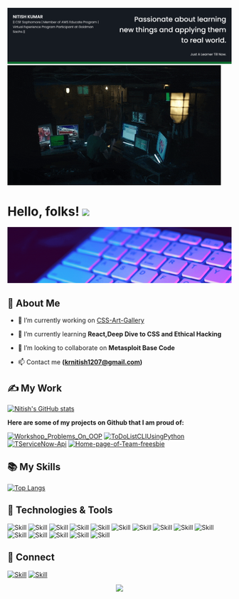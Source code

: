 ![Nitish's-cover](./cover-image.png)
![](./giphy.gif)
# Hello, folks! <img src="https://i.pinimg.com/originals/8a/a4/59/8aa4595fb24b6ed585dddac4622b2445.gif" width="90px">
![](./banner.gif)
## 👦 About Me

- 🔭 I’m currently working on [CSS-Art-Gallery](https://github.com/Nitish-web-nik/css-art-gallery)

- 🌱 I’m currently learning **React,Deep Dive to CSS and Ethical Hacking**

- 👯 I’m looking to collaborate on **Metasploit Base Code**

- 📫 Contact me **(krnitish1207@gmail.com)**

## ✍ My Work

[![Nitish's GitHub stats](https://github-readme-stats.vercel.app/api?username=Nitish-web-nik&show_icons=true&theme=dark)](https://github.com/Nitish-web-nik)

**Here are some of my projects on Github that I am proud of:**

[![Workshop_Problems_On_OOP](https://github-readme-stats.vercel.app/api/pin/?username=Nitish-web-nik&repo=Workshop_Problems_On_OOP&show_icons=true&theme=dark)](https://github.com/Nitish-web-nik/Workshop_Problems_On_OOP)
[![ToDoListCLIUsingPython](https://github-readme-stats.vercel.app/api/pin/?username=Nitish-web-nik&repo=ToDoListCLIUsingPython&show_icons=true&theme=dark)](https://github.com/Nitish-web-nik/ToDoListCLIUsingPython)
[![TServiceNow-Api](https://github-readme-stats.vercel.app/api/pin/?username=Nitish-web-nik&repo=ServiceNow-Api&show_icons=true&theme=dark)](https://github.com/Nitish-web-nik/https://github.com/Nitish-web-nik/ServiceNow-Api)
[![Home-page-of-Team-freesbie](https://github-readme-stats.vercel.app/api/pin/?username=Nitish-web-nik&repo=Home-page-of-Team-freesbie&show_icons=true&theme=dark)](https://github.com/Nitish-web-nik/Home-page-of-Team-freesbie)

## 📚 My Skills

[![Top Langs](https://github-readme-stats.vercel.app/api/top-langs/?username=Nitish-web-nik&layout=compact&show_icons=true&theme=dark)](https://github.com/Nitish-web-nik/Nitish-web-nik)

## 🔧 Technologies & Tools
![Skill](https://img.shields.io/badge/c%20-%2300599C.svg?&style=for-the-badge&logo=c&logoColor=white)
![Skill](https://img.shields.io/badge/c++%20-%2300599C.svg?&style=for-the-badge&logo=c%2B%2B&ogoColor=white)
![Skill](https://img.shields.io/badge/HTML5-E34F26?style=for-the-badge&logo=html5&logoColor=white)
![Skill](https://img.shields.io/badge/CSS3-1572B6?style=for-the-badge&logo=css3&logoColor=white)
![Skill](https://img.shields.io/badge/JavaScript-323330?style=for-the-badge&logo=javascript&logoColor=F7DF1E)
![Skill](https://img.shields.io/badge/Node.js-43853D?style=for-the-badge&logo=node.js&logoColor=white)
![Skill](https://img.shields.io/badge/Sass-CC6699?style=for-the-badge&logo=sass&logoColor=white)
![Skill](https://img.shields.io/badge/Visual_Studio_Code-0078D4?style=for-the-badge&logo=visual%20studio%20code&logoColor=white)
![Skill](https://img.shields.io/badge/go-%2300ADD8.svg?&style=for-the-badge&logo=go&logoColor=white)
![Skill](https://img.shields.io/badge/Canva%20-%2300C4CC.svg?&style=for-the-badge&logo=Canva&logoColor=white)
![Skill](https://img.shields.io/badge/git%20-%23F05033.svg?&style=for-the-badge&logo=git&logoColor=white)
![Skill](https://img.shields.io/badge/github%20-%23121011.svg?&style=for-the-badge&logo=github&logoColor=white)
![Skill](https://img.shields.io/badge/docker%20-%230db7ed.svg?&style=for-the-badge&logo=docker&logoColor=white)
![Skill](https://img.shields.io/badge/AWS%20-%23FF9900.svg?&style=for-the-badge&logo=amazon-aws&logoColor=white)
![Skill](https://img.shields.io/badge/Ubuntu-E95420?style=for-the-badge&logo=ubuntu&logoColor=white)
## 🤝 Connect

[![Skill](https://img.shields.io/badge/LinkedIn-0077B5?style=for-the-badge&logo=linkedin&logoColor=white)](https://www.linkedin.com/in/nitish-kumar-0a30a51a9/)
[![Skill](https://img.shields.io/badge/GitHub-100000?style=for-the-badge&logo=github&logoColor=white)](https://github.com/Nitish-web-nik)

<p align="center">
<img src="https://activity-graph.herokuapp.com/graph?username=Nitish-web-nik">  
</p>